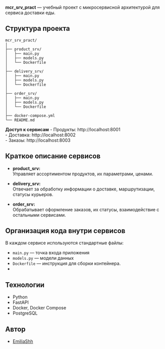 **mcr_srv_pract** — учебный проект с микросервисной архитектурой для сервиса доставки еды.

## Структура проекта
```
mcr_srv_pract/
│
├── product_srv/     
│   ├── main.py       
│   ├── models.py     
│   └── Dockerfile    
│
├── delivery_srv/     
│   ├── main.py
│   ├── models.py
│   └── Dockerfile
│
├── order_srv/        
│   ├── main.py
│   ├── models.py
│   └── Dockerfile
│
├── docker-compose.yml   
└── README.md
```
**Доступ к сервисам**
    - Продукты: http://localhost:8001  
    - Доставка: http://localhost:8002  
    - Заказы: http://localhost:8003

## Краткое описание сервисов

- **product_srv:**  
  Управляет ассортиментом продуктов, их параметрами, ценами.

- **delivery_srv:**  
  Отвечает за обработку информации о доставке, маршрутизации, статусы курьеров.

- **order_srv:**  
  Обрабатывает оформление заказов, их статусы, взаимодействие с остальными сервисами.

## Организация кода внутри сервисов
В каждом сервисе используются стандартные файлы:
- `main.py` — точка входа приложения 
- `models.py` — модели данных 
- `Dockerfile` — инструкция для сборки контейнера.
- 
## Технологии

- Python 
- FastAPI 
- Docker, Docker Compose
- PostgreSQL

## Автор
- [EmiliaShh](https://github.com/EmiliaShh)